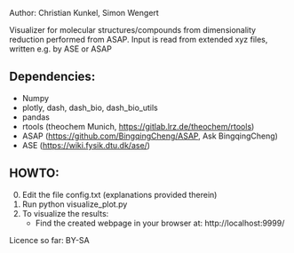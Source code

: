 Author: Christian Kunkel, Simon Wengert

Visualizer for molecular structures/compounds from dimensionality reduction performed from ASAP.
Input is read from extended xyz files, written e.g. by ASE or ASAP 

## Dependencies:
 - Numpy
 - plotly, dash, dash_bio, dash_bio_utils
 - pandas
 - rtools (theochem Munich, https://gitlab.lrz.de/theochem/rtools)
 - ASAP (https://github.com/BingqingCheng/ASAP, Ask BingqingCheng)
 - ASE (https://wiki.fysik.dtu.dk/ase/)
 
## HOWTO:

0) Edit the file config.txt (explanations provided therein)
1) Run python visualize_plot.py
2) To visualize the results:
   - Find the created webpage in your browser at: http://localhost:9999/

 
Licence so far: BY-SA
